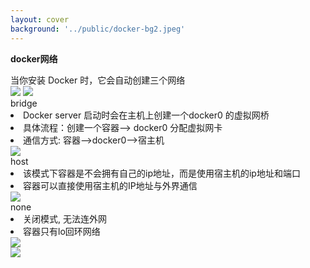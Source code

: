 ```yaml
---
layout: cover
background: '../public/docker-bg2.jpeg'
---
```


**docker网络**


<div class='flex gap-5 justify-start'>
  <div>
    <div class="text-black text-sm">当你安装 Docker 时，它会自动创建三个网络</div>
    <Image class="w-80 rounded my-2" src="../public/three-network.webp" />
    <Image class="w-80 rounded" src="../public/network-bridge.webp" />
  </div>

  <div class=" h-200 border-2 border-dashed "/>

  <div>
    <div class='flex gap-2'>
       <div class='text-xs w-70 bg-#fff rounded text-black'>
        <div class='font-bold mt-2 ml-2'>bridge</div>
        <li class='leading-2'>Docker server 启动时会在主机上创建一个docker0 的虚拟网桥</li>
        <li>具体流程：创建一个容器--> docker0 分配虚拟网卡</li>
        <li>通信方式: 容器-->docker0-->宿主机</li>
      </div>
      <Image class="w-50 rounded" src="../public/docker命令实战/bridge_net.png" />
    </div>
    <div class='flex my-5 gap-2'>
      <div class='text-xs w-70 h-30 bg-#fff rounded text-black'>
        <div class='font-bold  mt-2 ml-2'>host</div>
        <li>该模式下容器是不会拥有自己的ip地址，而是使用宿主机的ip地址和端口</li>
        <li>容器可以直接使用宿主机的IP地址与外界通信</li>
      </div>
      <Image class="w-50 rounded " src="../public/docker命令实战/host_net.png" />
    </div>
    <div class='flex gap-2'>
      <div class='text-xs  w-70 bg-#fff rounded text-black'>
        <div class='font-bold mt-2 ml-2'>none</div>
        <li>关闭模式, 无法连外网</li>
        <li>容器只有lo回环网络</li>
      </div>
      <Image class="w-50 rounded" src="../public/docker命令实战/none_net.png" />
    </div>
  
  </div>

</div>



<div class='flex gap-25 my-2'>

  <Image class="w-50 rounded" src="../public/docker命令实战/bridge_net.png" />



</div>


<div class='flex gap-5' >

  

  

  
</div>
